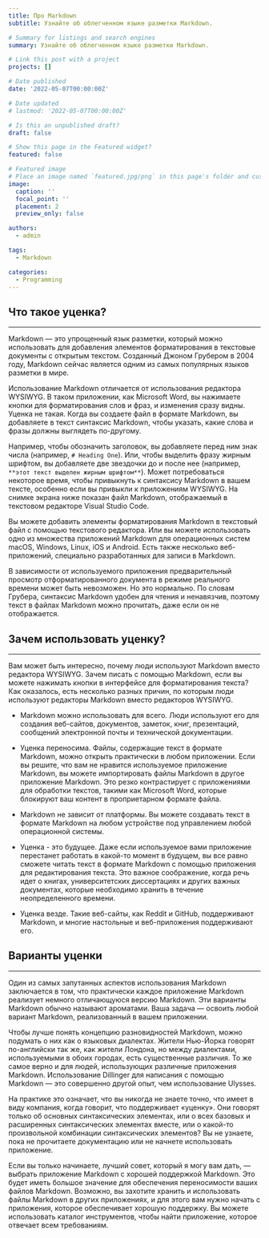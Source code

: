 ```yaml
---
title: Про Markdown
subtitle: Узнайте об облегченном языке разметки Markdown.

# Summary for listings and search engines
summary: Узнайте об облегченном языке разметки Markdown.

# Link this post with a project
projects: []

# Date published
date: '2022-05-07T00:00:00Z'

# Date updated
# lastmod: '2022-05-07T00:00:00Z'

# Is this an unpublished draft?
draft: false

# Show this page in the Featured widget?
featured: false

# Featured image
# Place an image named `featured.jpg/png` in this page's folder and customize its options here.
image:
  caption: ''
  focal_point: ''
  placement: 2
  preview_only: false

authors:
  - admin

tags:
  - Markdown

categories:
  - Programming
---
```


<!-- ## What is Markdown?
---
Markdown is a lightweight markup language that you can use to add formatting elements to plaintext text documents. Created by John Gruber in 2004, Markdown is now one of the world’s most popular markup languages.

Using Markdown is different than using a WYSIWYG editor. In an application like Microsoft Word, you click buttons to format words and phrases, and the changes are visible immediately. Markdown isn’t like that. When you create a Markdown-formatted file, you add Markdown syntax to the text to indicate which words and phrases should look different.

For example, to denote a heading, you add a number sign before it (e.g., `# Heading One`). Or to make a phrase bold, you add two asterisks before and after it (e.g., `**this text is bold**`). It may take a while to get used to seeing Markdown syntax in your text, especially if you’re accustomed to WYSIWYG applications. The screenshot below shows a Markdown file displayed in the Visual Studio Code text editor.

You can add Markdown formatting elements to a plaintext file using a text editor application. Or you can use one of the many Markdown applications for macOS, Windows, Linux, iOS, and Android operating systems. There are also several web-based applications specifically designed for writing in Markdown.

Depending on the application you use, you may not be able to preview the formatted document in real time. But that’s okay. According to Gruber, Markdown syntax is designed to be readable and unobtrusive, so the text in Markdown files can be read even if it isn’t rendered.

## Why Use Markdown?
---
You might be wondering why people use Markdown instead of a WYSIWYG editor. Why write with Markdown when you can press buttons in an interface to format your text? As it turns out, there are a couple different reasons why people use Markdown instead of WYSIWYG editors.

- Markdown can be used for everything. People use it to create websites, documents, notes, books, presentations, email messages, and technical documentation.

- Markdown is portable. Files containing Markdown-formatted text can be opened using virtually any application. If you decide you don’t like the Markdown application you’re currently using, you can import your Markdown files into another Markdown application. That’s in stark contrast to word processing applications like Microsoft Word that lock your content into a proprietary file format.

- Markdown is platform independent. You can create Markdown-formatted text on any device running any operating system.

- Markdown is future proof. Even if the application you’re using stops working at some point in the future, you’ll still be able to read your Markdown-formatted text using a text editing application. This is an important consideration when it comes to books, university theses, and other milestone documents that need to be preserved indefinitely.

- Markdown is everywhere. Websites like Reddit and GitHub support Markdown, and lots of desktop and web-based applications support it.

## Flavors of Markdown
---
One of the most confusing aspects of using Markdown is that practically every Markdown application implements a slightly different version of Markdown. These variants of Markdown are commonly referred to as flavors. It’s your job to master whatever flavor of Markdown your application has implemented.

To wrap your head around the concept of Markdown flavors, it might help to think of them as language dialects. People in New York City speak English just like the people in London, but there are substantial differences between the dialects used in both cities. The same is true for people using different Markdown applications. Using Dillinger to write with Markdown is a vastly different experience than using Ulysses.

Practically speaking, this means you never know exactly what a company means when they say they support “Markdown.” Are they talking about only the basic syntax elements, or all of the basic and extended syntax elements combined, or some arbitrary combination of syntax elements? You won’t know until you read the documentation or start using the application.

If you’re just starting out, the best advice I can give you is to pick a Markdown application with good Markdown support. That’ll go a long way towards maintaining the portability of your Markdown files. You might want to store and use your Markdown files in other applications, and to do that you need to start with an application that provides good support. You can use the tool directory to find an application that fits the bill. -->


## Что такое уценка?
---
Markdown — это упрощенный язык разметки, который можно использовать для добавления элементов форматирования в текстовые документы с открытым текстом. Созданный Джоном Грубером в 2004 году, Markdown сейчас является одним из самых популярных языков разметки в мире.

Использование Markdown отличается от использования редактора WYSIWYG. В таком приложении, как Microsoft Word, вы нажимаете кнопки для форматирования слов и фраз, и изменения сразу видны. Уценка не такая. Когда вы создаете файл в формате Markdown, вы добавляете в текст синтаксис Markdown, чтобы указать, какие слова и фразы должны выглядеть по-другому.

Например, чтобы обозначить заголовок, вы добавляете перед ним знак числа (например, `# Heading One`). Или, чтобы выделить фразу жирным шрифтом, вы добавляете две звездочки до и после нее (например, `**этот текст выделен жирным шрифтом**`). Может потребоваться некоторое время, чтобы привыкнуть к синтаксису Markdown в вашем тексте, особенно если вы привыкли к приложениям WYSIWYG. На снимке экрана ниже показан файл Markdown, отображаемый в текстовом редакторе Visual Studio Code.

Вы можете добавить элементы форматирования Markdown в текстовый файл с помощью текстового редактора. Или вы можете использовать одно из множества приложений Markdown для операционных систем macOS, Windows, Linux, iOS и Android. Есть также несколько веб-приложений, специально разработанных для записи в Markdown.

В зависимости от используемого приложения предварительный просмотр отформатированного документа в режиме реального времени может быть невозможен. Но это нормально. По словам Грубера, синтаксис Markdown удобен для чтения и ненавязчив, поэтому текст в файлах Markdown можно прочитать, даже если он не отображается.

## Зачем использовать уценку?
---
Вам может быть интересно, почему люди используют Markdown вместо редактора WYSIWYG. Зачем писать с помощью Markdown, если вы можете нажимать кнопки в интерфейсе для форматирования текста? Как оказалось, есть несколько разных причин, по которым люди используют редакторы Markdown вместо редакторов WYSIWYG.

- Markdown можно использовать для всего. Люди используют его для создания веб-сайтов, документов, заметок, книг, презентаций, сообщений электронной почты и технической документации.

- Уценка переносима. Файлы, содержащие текст в формате Markdown, можно открыть практически в любом приложении. Если вы решите, что вам не нравится используемое приложение Markdown, вы можете импортировать файлы Markdown в другое приложение Markdown. Это резко контрастирует с приложениями для обработки текстов, такими как Microsoft Word, которые блокируют ваш контент в проприетарном формате файла.

- Markdown не зависит от платформы. Вы можете создавать текст в формате Markdown на любом устройстве под управлением любой операционной системы.

- Уценка - это будущее. Даже если используемое вами приложение перестанет работать в какой-то момент в будущем, вы все равно сможете читать текст в формате Markdown с помощью приложения для редактирования текста. Это важное соображение, когда речь идет о книгах, университетских диссертациях и других важных документах, которые необходимо хранить в течение неопределенного времени.

- Уценка везде. Такие веб-сайты, как Reddit и GitHub, поддерживают Markdown, и многие настольные и веб-приложения поддерживают его.

## Варианты уценки
---
Один из самых запутанных аспектов использования Markdown заключается в том, что практически каждое приложение Markdown реализует немного отличающуюся версию Markdown. Эти варианты Markdown обычно называют ароматами. Ваша задача — освоить любой вариант Markdown, реализованный в вашем приложении.

Чтобы лучше понять концепцию разновидностей Markdown, можно подумать о них как о языковых диалектах. Жители Нью-Йорка говорят по-английски так же, как жители Лондона, но между диалектами, используемыми в обоих городах, есть существенные различия. То же самое верно и для людей, использующих различные приложения Markdown. Использование Dillinger для написания с помощью Markdown — это совершенно другой опыт, чем использование Ulysses.

На практике это означает, что вы никогда не знаете точно, что имеет в виду компания, когда говорит, что поддерживает «уценку». Они говорят только об основных синтаксических элементах, или о всех базовых и расширенных синтаксических элементах вместе, или о какой-то произвольной комбинации синтаксических элементов? Вы не узнаете, пока не прочитаете документацию или не начнете использовать приложение.

Если вы только начинаете, лучший совет, который я могу вам дать, — выбрать приложение Markdown с хорошей поддержкой Markdown. Это будет иметь большое значение для обеспечения переносимости ваших файлов Markdown. Возможно, вы захотите хранить и использовать файлы Markdown в других приложениях, и для этого вам нужно начать с приложения, которое обеспечивает хорошую поддержку. Вы можете использовать каталог инструментов, чтобы найти приложение, которое отвечает всем требованиям.